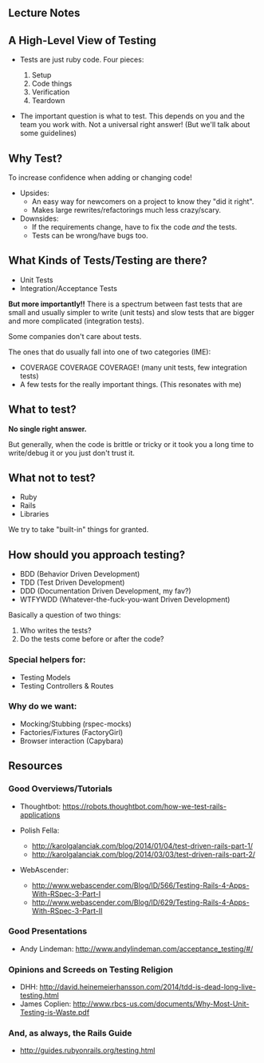 ## Lecture Notes

## A High-Level View of Testing

* Tests are just ruby code. Four pieces:
  1. Setup
  2. Code things
  3. Verification
  4. Teardown

* The important question is what to test.
  This depends on you and the team you work
  with. Not a universal right answer!
      (But we'll talk about some guidelines)



## Why Test?

To increase confidence when adding or changing code!

* Upsides:
  * An easy way for newcomers on a project to know they
    "did it right".
  * Makes large rewrites/refactorings much less crazy/scary.
* Downsides:
  * If the requirements change, have to fix the code
    *and* the tests.
  * Tests can be wrong/have bugs too.

## What Kinds of Tests/Testing are there?

* Unit Tests
* Integration/Acceptance Tests

**But more importantly!!** There is a spectrum between
fast tests that are small and usually simpler to write (unit tests)
and slow tests that are bigger and more complicated (integration tests).

Some companies don't care about tests.

The ones that do usually fall into one of two categories (IME):

* COVERAGE COVERAGE COVERAGE! (many unit tests, few integration tests)
* A few tests for the really important things. (This resonates with me)

## What to test?

**No single right answer.**

But generally, when the code is brittle or tricky or
it took you a long time to write/debug it or you just
don't trust it.

## What not to test?

* Ruby
* Rails
* Libraries

We try to take "built-in" things for granted.

## How should you approach testing?

* BDD (Behavior Driven Development)
* TDD (Test Driven Development)
* DDD (Documentation Driven Development, my fav?)
* WTFYWDD (Whatever-the-fuck-you-want Driven Development)

Basically a question of two things:

1. Who writes the tests?
2. Do the tests come before or after the code?

### Special helpers for:

* Testing Models
* Testing Controllers & Routes

### Why do we want:

* Mocking/Stubbing    (rspec-mocks)
* Factories/Fixtures  (FactoryGirl)
* Browser interaction (Capybara)

## Resources

### Good Overviews/Tutorials

* Thoughtbot: https://robots.thoughtbot.com/how-we-test-rails-applications

* Polish Fella:
  * http://karolgalanciak.com/blog/2014/01/04/test-driven-rails-part-1/
  * http://karolgalanciak.com/blog/2014/03/03/test-driven-rails-part-2/

* WebAscender:
  * http://www.webascender.com/Blog/ID/566/Testing-Rails-4-Apps-With-RSpec-3-Part-I
  * http://www.webascender.com/Blog/ID/629/Testing-Rails-4-Apps-With-RSpec-3-Part-II

### Good Presentations

* Andy Lindeman: http://www.andylindeman.com/acceptance_testing/#/

### Opinions and Screeds on Testing Religion

* DHH: http://david.heinemeierhansson.com/2014/tdd-is-dead-long-live-testing.html
* James Coplien: http://www.rbcs-us.com/documents/Why-Most-Unit-Testing-is-Waste.pdf

### And, as always, the Rails Guide

* http://guides.rubyonrails.org/testing.html
